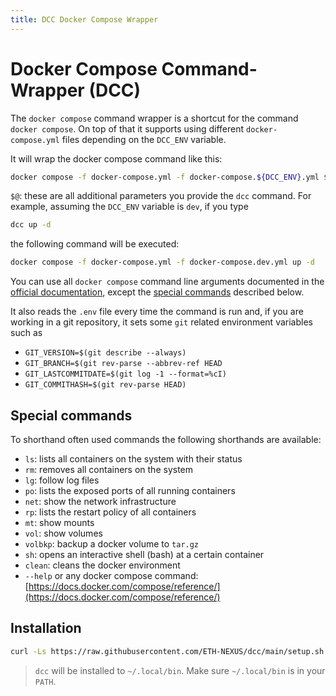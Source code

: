 ```yaml
---
title: DCC Docker Compose Wrapper
---
```


# Docker Compose Command-Wrapper (DCC)

The `docker compose` command wrapper is a shortcut for the command `docker compose`. On top of that it supports using different `docker-compose.yml` files depending on the `DCC_ENV` variable.

It will wrap the docker compose command like this:

```bash
docker compose -f docker-compose.yml -f docker-compose.${DCC_ENV}.yml $@
```

`$@`: these are all additional parameters you provide the `dcc` command. For example, assuming the `DCC_ENV` variable is `dev`, if you type

```bash
dcc up -d
```

the following command will be executed:

```bash
docker compose -f docker-compose.yml -f docker-compose.dev.yml up -d
```

You can use all `docker compose` command line arguments documented in the [official documentation](https://docs.docker.com/compose/reference/), except the [special commands](#special-commands) described below.

It also reads the `.env` file every time the command is run and, if you are working in a git repository, it sets some `git` related environment variables such as

- `GIT_VERSION=$(git describe --always)`
- `GIT_BRANCH=$(git rev-parse --abbrev-ref HEAD`
- `GIT_LASTCOMMITDATE=$(git log -1 --format=%cI)`
- `GIT_COMMITHASH=$(git rev-parse HEAD)`

## Special commands

To shorthand often used commands the following shorthands are available:

- `ls`: lists all containers on the system with their status
- `rm`: removes all containers on the system
- `lg`: follow log files
- `po`: lists the exposed ports of all running containers
- `net`: show the network infrastructure
- `rp`: lists the restart policy of all containers
- `mt`: show mounts
- `vol`: show volumes
- `volbkp`: backup a docker volume to `tar.gz`
- `sh`: opens an interactive shell (bash) at a certain container
- `clean`: cleans the docker environment
- `--help` or any docker compose command: [https://docs.docker.com/compose/reference/](https://docs.docker.com/compose/reference/)

## Installation

```bash
curl -Ls https://raw.githubusercontent.com/ETH-NEXUS/dcc/main/setup.sh | sh
```

> `dcc` will be installed to `~/.local/bin`. Make sure `~/.local/bin` is in your `PATH`.
